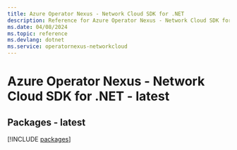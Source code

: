```yaml
---
title: Azure Operator Nexus - Network Cloud SDK for .NET
description: Reference for Azure Operator Nexus - Network Cloud SDK for .NET
ms.date: 04/08/2024
ms.topic: reference
ms.devlang: dotnet
ms.service: operatornexus-networkcloud
---
```

# Azure Operator Nexus - Network Cloud SDK for .NET - latest
## Packages - latest
[!INCLUDE [packages](operator-nexus---network-cloud-index.md)]